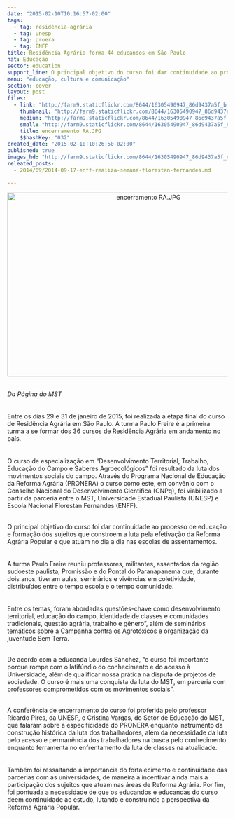 ```yaml
---
date: "2015-02-10T10:16:57-02:00"
tags:
  - tag: residência-agrária
  - tag: unesp
  - tag: proera
  - tag: ENFF
title: Residência Agrária forma 44 educandos em São Paulo
hat: Educação
sector: education
support_line: O principal objetivo do curso foi dar continuidade ao processo de educação e formação dos sujeitos que constroem a luta pela efetivação da Reforma Agrária Popular e que atuam no dia a dia nas escolas de assentamentos.
menu: "educação, cultura e comunicação"
section: cover
layout: post
files:
  - link: "http://farm9.staticflickr.com/8644/16305490947_86d9437a5f_b.jpg"
    thumbnail: "http://farm9.staticflickr.com/8644/16305490947_86d9437a5f_t.jpg"
    medium: "http://farm9.staticflickr.com/8644/16305490947_86d9437a5f_z.jpg"
    small: "http://farm9.staticflickr.com/8644/16305490947_86d9437a5f_n.jpg"
    title: encerramento RA.JPG
    $$hashKey: "032"
created_date: "2015-02-10T10:26:50-02:00"
published: true
images_hd: "http://farm9.staticflickr.com/8644/16305490947_86d9437a5f_n.jpg"
releated_posts:
  - 2014/09/2014-09-17-enff-realiza-semana-florestan-fernandes.md

---
```

<p style="text-align:center"><img alt="encerramento RA.JPG" height="420" src="http://farm9.staticflickr.com/8644/16305490947_86d9437a5f_b.jpg" width="630" /></p>

<p><br />
<em>Da P&aacute;gina do MST</em><br />
<br />
<br />
Entre os dias 29 e 31 de janeiro de 2015, foi realizada a etapa final do curso de Resid&ecirc;ncia Agr&aacute;ria em S&atilde;o Paulo. A turma Paulo Freire &eacute; a primeira turma a se formar dos 36 cursos de Resid&ecirc;ncia Agr&aacute;ria em andamento no pa&iacute;s.<br />
<br />
<br />
O curso de especializa&ccedil;&atilde;o em &ldquo;Desenvolvimento Territorial, Trabalho, Educa&ccedil;&atilde;o do Campo e Saberes Agroecol&oacute;gicos&rdquo; foi resultado da luta dos movimentos sociais do campo. Atrav&eacute;s do Programa Nacional de Educa&ccedil;&atilde;o da Reforma Agr&aacute;ria (PRONERA) o curso como este, em conv&ecirc;nio com o Conselho Nacional do Desenvolvimento Cientifica (CNPq), foi viabilizado a partir da parceria entre o MST, Universidade Estadual Paulista (UNESP) e Escola Nacional Florestan Fernandes (ENFF).<br />
&nbsp;</p>

<p>O principal objetivo do curso foi dar continuidade ao processo de educa&ccedil;&atilde;o e forma&ccedil;&atilde;o dos sujeitos que constroem a luta pela efetiva&ccedil;&atilde;o da Reforma Agr&aacute;ria Popular e que atuam no dia a dia nas escolas de assentamentos.<br />
<br />
<br />
A turma Paulo Freire reuniu professores, militantes, assentados da regi&atilde;o sudoeste paulista, Promiss&atilde;o e do Pontal do Paranapanema que, durante dois anos, tiveram aulas, semin&aacute;rios e viv&ecirc;ncias em coletividade, distribu&iacute;dos entre o tempo escola e o tempo comunidade.<br />
<br />
<br />
Entre os temas, foram abordadas quest&otilde;es-chave como desenvolvimento territorial, educa&ccedil;&atilde;o do campo, identidade de classes e comunidades tradicionais, quest&atilde;o agr&aacute;ria, trabalho e g&ecirc;nero&rdquo;, al&eacute;m de semin&aacute;rios tem&aacute;ticos sobre a Campanha contra os Agrot&oacute;xicos e organiza&ccedil;&atilde;o da juventude Sem Terra.<br />
&nbsp;</p>

<p>De acordo com a educanda Lourdes S&aacute;nchez, &ldquo;o curso foi importante porque rompe com o latif&uacute;ndio do conhecimento e do acesso &agrave; Universidade, al&eacute;m de qualificar nossa pr&aacute;tica na disputa de projetos de sociedade. O curso &eacute; mais uma conquista da luta do MST, em parceria com professores comprometidos com os movimentos sociais&rdquo;.<br />
&nbsp;</p>

<p>A confer&ecirc;ncia de encerramento do curso foi proferida pelo professor Ricardo Pires, da UNESP, e Cristina Vargas, do Setor de Educa&ccedil;&atilde;o do MST, que falaram sobre a especificidade do PRONERA enquanto instrumento da constru&ccedil;&atilde;o hist&oacute;rica da luta dos trabalhadores, al&eacute;m da necessidade da luta pelo acesso e perman&ecirc;ncia dos trabalhadores na busca pelo conhecimento enquanto ferramenta no enfrentamento da luta de classes na atualidade.<br />
<br />
<br />
Tamb&eacute;m foi ressaltando a import&acirc;ncia do fortalecimento e continuidade das parcerias com as universidades, de maneira a incentivar ainda mais a participa&ccedil;&atilde;o dos sujeitos que atuam nas &aacute;reas de Reforma Agr&aacute;ria. Por fim, foi pontuada a necessidade de que os educandos e educandas do curso deem continuidade ao estudo, lutando e construindo a perspectiva da Reforma Agr&aacute;ria Popular.</p>
